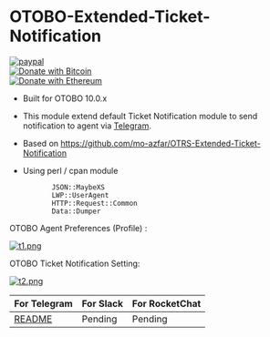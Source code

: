 # OTOBO-Extended-Ticket-Notification

[![paypal](https://www.paypalobjects.com/en_US/i/btn/btn_donateCC_LG.gif)](https://paypal.me/MohdAzfar?locale.x=en_US)  
[![Donate with Bitcoin](https://en.cryptobadges.io/badge/small/3FSyJ9euCk4XD7Be1V8Khdmtb2CCSfJ8nh)](https://en.cryptobadges.io/donate/3FSyJ9euCk4XD7Be1V8Khdmtb2CCSfJ8nh)  
[![Donate with Ethereum](https://en.cryptobadges.io/badge/small/0x39B2E6E49B7434F1cEa0f92CBb9bE1843dC65153)](https://en.cryptobadges.io/donate/0x39B2E6E49B7434F1cEa0f92CBb9bE1843dC65153)

- Built for OTOBO 10.0.x
- This module extend default Ticket Notification module to send notification to agent via [Telegram](TELEGRAMAGENT.md).
- Based on https://github.com/mo-azfar/OTRS-Extended-Ticket-Notification  
- Using perl / cpan module

             JSON::MaybeXS  
             LWP::UserAgent  
             HTTP::Request::Common  
             Data::Dumper


OTOBO Agent Preferences (Profile) : 

[![t1.png](https://i.postimg.cc/YSMNmVP0/t1.png)](https://postimg.cc/bZVS76pf)  

OTOBO Ticket Notification Setting: 

[![t2.png](https://i.postimg.cc/rpj1Gj6J/t2.png)](https://postimg.cc/Lqqg2z8Y)

  
| For Telegram		           | For Slack                    | For RocketChat               |
| -----------------------------| -----------------------------| -----------------------------|
| [README](TELEGRAMAGENT.md)   | Pending                      | Pending                      |
